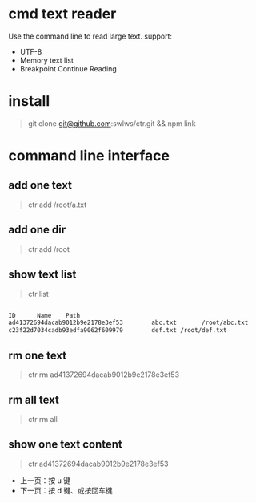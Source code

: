 # cmd text reader

Use the command line to read large text. support:

- UTF-8
- Memory text list
- Breakpoint Continue Reading

# install

> git clone git@github.com:swlws/ctr.git && npm link

# command line interface

## add one text

> ctr add /root/a.txt

## add one dir

> ctr add /root

## show text list

> ctr list

```bash

ID      Name    Path
ad41372694dacab9012b9e2178e3ef53        abc.txt       /root/abc.txt
c23f22d7034cadb93edfa9062f609979        def.txt /root/def.txt
```

## rm one text

> ctr rm ad41372694dacab9012b9e2178e3ef53

## rm all text

> ctr rm all

## show one text content

> ctr ad41372694dacab9012b9e2178e3ef53

- 上一页：按 u 键
- 下一页：按 d 键、或按回车键
